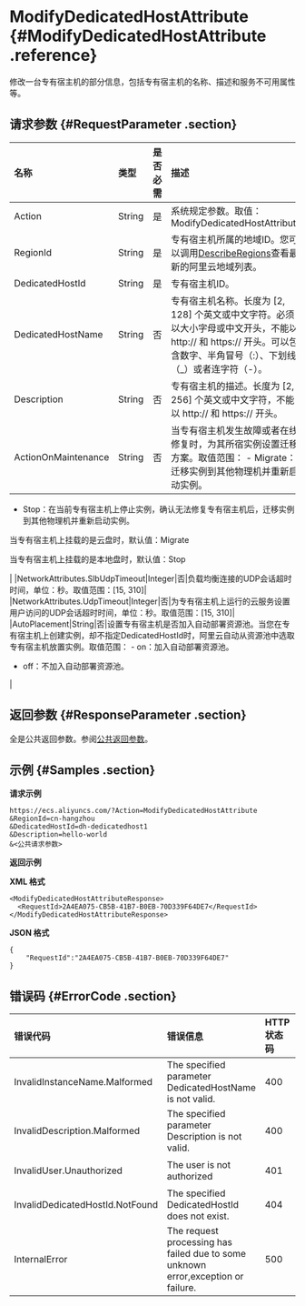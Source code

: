 # ModifyDedicatedHostAttribute {#ModifyDedicatedHostAttribute .reference}

修改一台专有宿主机的部分信息，包括专有宿主机的名称、描述和服务不可用属性等。

## 请求参数 {#RequestParameter .section}

|名称|类型|是否必需|描述|
|:-|:-|:---|:-|
|Action|String|是|系统规定参数。取值：ModifyDedicatedHostAttribute|
|RegionId|String|是|专有宿主机所属的地域ID。您可以调用[DescribeRegions](../../cn.zh-CN/API参考/地域/DescribeRegions.md#)查看最新的阿里云地域列表。|
|DedicatedHostId|String|是|专有宿主机ID。|
|DedicatedHostName|String|否|专有宿主机名称。长度为 \[2, 128\] 个英文或中文字符。必须以大小字母或中文开头，不能以 http:// 和 https:// 开头。可以包含数字、半角冒号（:）、下划线（\_）或者连字符（-）。|
|Description|String|否|专有宿主机的描述。长度为 \[2, 256\] 个英文或中文字符，不能以 http:// 和 https:// 开头。|
|ActionOnMaintenance|String|否|当专有宿主机发生故障或者在线修复时，为其所宿实例设置迁移方案。取值范围： -   Migrate：迁移实例到其他物理机并重新启动实例。
-   Stop：在当前专有宿主机上停止实例，确认无法修复专有宿主机后，迁移实例到其他物理机并重新启动实例。

 当专有宿主机上挂载的是云盘时，默认值：Migrate

 当专有宿主机上挂载的是本地盘时，默认值：Stop

 |
|NetworkAttributes.SlbUdpTimeout|Integer|否|负载均衡连接的UDP会话超时时间，单位：秒。取值范围：\[15, 310\]|
|NetworkAttributes.UdpTimeout|Integer|否|为专有宿主机上运行的云服务设置用户访问的UDP会话超时时间，单位：秒。取值范围：\[15, 310\]|
|AutoPlacement|String|否|设置专有宿主机是否加入自动部署资源池。当您在专有宿主机上创建实例，却不指定DedicatedHostId时，阿里云自动从资源池中选取专有宿主机放置实例。取值范围： -   on：加入自动部署资源池。
-   off：不加入自动部署资源池。

 |

## 返回参数 {#ResponseParameter .section}

全是公共返回参数。参阅[公共返回参数](../../cn.zh-CN/API参考/快速入门/公共参数.md#commonResponseParameters)。

## 示例 {#Samples .section}

 **请求示例** 

```
https://ecs.aliyuncs.com/?Action=ModifyDedicatedHostAttribute
&RegionId=cn-hangzhou
&DedicatedHostId=dh-dedicatedhost1
&Description=hello-world
&<公共请求参数>
```

 **返回示例** 

**XML 格式**

```
<ModifyDedicatedHostAttributeResponse>
  <RequestId>2A4EA075-CB5B-41B7-B0EB-70D339F64DE7</RequestId>
</ModifyDedicatedHostAttributeResponse>
```

 **JSON 格式** 

```
{
    "RequestId":"2A4EA075-CB5B-41B7-B0EB-70D339F64DE7"
}
```

## 错误码 {#ErrorCode .section}

|错误代码|错误信息|HTTP 状态码|说明|
|:---|:---|:-------|:-|
|InvalidInstanceName.Malformed|The specified parameter DedicatedHostName is not valid.|400|指定的DedicatedHostName无效。|
|InvalidDescription.Malformed|The specified parameter Description is not valid.|400|指定的Descrption无效。|
|InvalidUser.Unauthorized|The user is not authorized|401|您未被授权修改该专有宿主机的信息。|
|InvalidDedicatedHostId.NotFound|The specified DedicatedHostId does not exist.|404|指定专有宿主机ID不存在。|
|InternalError|The request processing has failed due to some unknown error,exception or failure.|500|内部错误。|

